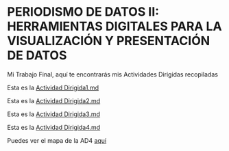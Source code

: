 # PERIODISMO DE DATOS II: HERRAMIENTAS DIGITALES PARA LA VISUALIZACIÓN Y PRESENTACIÓN DE DATOS
Mi Trabajo Final, aquí te encontrarás mis Actividades Dirigidas recopiladas

Esta es la [Actividad Dirigida1.md](ad1.md)

Esta es la [Actividad Dirigida2.md](actividad-dirigida-2.md)

Esta es la [Actividad Dirigida3.md](AD3/AD3_api-covid-19-pandas.md)

Esta es la [Actividad Dirigida4.md](AD4/Act_DirApi_Pandas_Folium.md)

Puedes ver el mapa de la AD4 [aquí](tipo.html)
